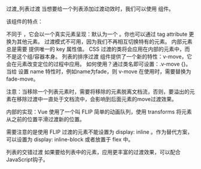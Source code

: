 过渡_列表过渡
当想要给一个列表添加过渡动效时，我们可以使用 <transition-group> 组件。

该组件的特点：

不同于 ，它会以一个真实元素呈现：默认为一个 。你也可以通过 tag attribute 更换为其他元素。
过渡模式不可用，因为我们不再相互切换特有的元素。
内部元素 总是需要 提供唯一的 key 属性值。
CSS 过渡的类将会应用在内部的元素中，而不是这个组/容器本身。
列表的排序过渡
<transition-group> 组件提供了一个新的特性：v-move，它会在元素改变定位的过程中应用。 如何使用？通过类名即可设置：.v-move {}。 当给 <transition-group> 设置 name 特性时，例如name为fade，则 v-move 在使用时，需要替换为 fade-move。

注意：当移除一个列表元素时，需要将移除的元素脱离文档流，否则，要溢出的元素在移除过渡中一直处于文档流中，会影响到后面元素的move过渡效果。

内部的实现：Vue 使用了一个叫 FLIP 简单的动画队列，使用 transforms 将元素从之前的位置平滑过渡新的位置。

需要注意的是使用 FLIP 过渡的元素不能设置为 display: inline 。作为替代方案，可以设置为 display: inline-block 或者放置于 flex 中。

列表的交错过渡
如果要给列表中的元素，应用更丰富的过渡效果，可以配合JavaScript钩子。